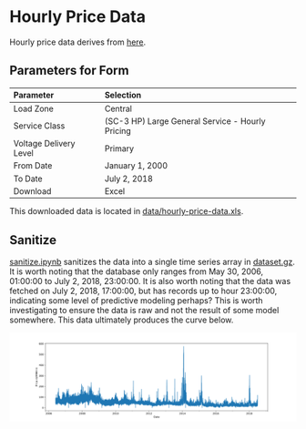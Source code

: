 # Hourly Price Data

Hourly price data derives from
[here](https://www9.nationalgridus.com/niagaramohawk/business/rates/5_hour_charge.asp).

## Parameters for Form

| Parameter              | Selection                                          |
|:-----------------------|:---------------------------------------------------|
| Load Zone              | Central                                            |
| Service Class          | (SC-3 HP) Large General Service - Hourly Pricing   |
| Voltage Delivery Level | Primary                                            |
| From Date              | January 1, 2000                                    |
| To Date                | July 2, 2018                                       |
| Download               | Excel                                              |

This downloaded data is located in
[data/hourly-price-data.xls](data/hourly-price-data.xls).

## Sanitize

[sanitize.ipynb](sanitize.ipynb) sanitizes the data into a single time series
array in [dataset.gz](dataset.gz). It is worth noting that the database
only ranges from May 30, 2006, 01:00:00 to July 2, 2018, 23:00:00. It is also
worth noting that the data was fetched on July 2, 2018, 17:00:00, but has
records up to hour 23:00:00, indicating some level of predictive modeling
perhaps? This is worth investigating to ensure the data is raw and not the
result of some model somewhere. This data ultimately produces the curve below.

![Price of Energy from 2006](hourly-price-data.svg)
